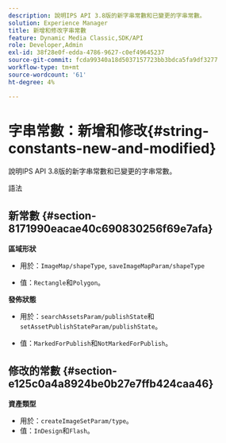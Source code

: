 ```yaml
---
description: 說明IPS API 3.8版的新字串常數和已變更的字串常數。
solution: Experience Manager
title: 新增和修改字串常數
feature: Dynamic Media Classic,SDK/API
role: Developer,Admin
exl-id: 38f28e0f-edda-4786-9627-c0ef49645237
source-git-commit: fcda99340a18d5037157723bb3bdca5fa9df3277
workflow-type: tm+mt
source-wordcount: '61'
ht-degree: 4%

---
```


# 字串常數：新增和修改{#string-constants-new-and-modified}

說明IPS API 3.8版的新字串常數和已變更的字串常數。

語法

## 新常數 {#section-8171990eacae40c690830256f69e7afa}

**區域形狀**

* 用於：`ImageMap/shapeType`, `saveImageMapParam/shapeType`

* 值：`Rectangle`和`Polygon`。

**發佈狀態**

* 用於：`searchAssetsParam/publishState`和`setAssetPublishStateParam/publishState`。

* 值：`MarkedForPublish`和`NotMarkedForPublish`。

## 修改的常數 {#section-e125c0a4a8924be0b27e7ffb424caa46}

**資產類型**

* 用於：`createImageSetParam/type`。
* 值：`InDesign`和`Flash`。
